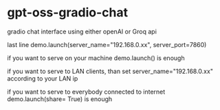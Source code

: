 # gpt-oss-gradio-chat
gradio chat interface using either openAI or Groq api

last line
demo.launch(server_name="192.168.0.xx", server_port=7860)

if you want to serve on your machine demo.launch() is enough

if you want to serve to LAN clients, than set server_name="192.168.0.xx" according to your LAN ip

if you want to serve to everybody connected to internet demo.launch(share= True) is enough 


